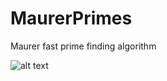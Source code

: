 # MaurerPrimes
Maurer fast prime finding algorithm

![alt text](https://github.com/AdamWhiteHat/MaurerPrimes/blob/master/MaurerPrimes.PNG "BloomFilter Screenshot")
